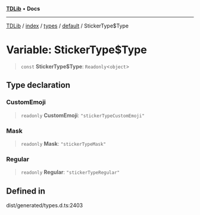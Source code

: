 [**TDLib**](../../../../../../README.md) • **Docs**

***

[TDLib](../../../../../../modules.md) / [index](../../../../../README.md) / [types](../../../README.md) / [default](../README.md) / StickerType$Type

# Variable: StickerType$Type

> `const` **StickerType$Type**: `Readonly`\<`object`\>

## Type declaration

### CustomEmoji

> `readonly` **CustomEmoji**: `"stickerTypeCustomEmoji"`

### Mask

> `readonly` **Mask**: `"stickerTypeMask"`

### Regular

> `readonly` **Regular**: `"stickerTypeRegular"`

## Defined in

dist/generated/types.d.ts:2403
